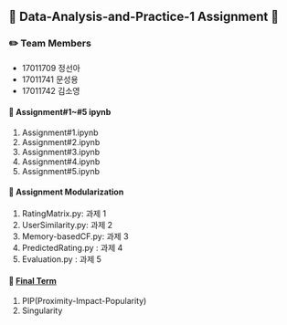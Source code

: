 ## :book: Data-Analysis-and-Practice-1 Assignment :book:
### :pencil2: Team Members
- 17011709 정선아
- 17011741 문성용
- 17011742 김소영

#### :pushpin: Assignment#1~#5 ipynb
1) Assignment#1.ipynb
2) Assignment#2.ipynb
3) Assignment#3.ipynb
4) Assignment#4.ipynb
5) Assignment#5.ipynb

#### :pushpin: Assignment Modularization
1) RatingMatrix.py: 과제 1
2) UserSimilarity.py: 과제 2
3) Memory-basedCF.py: 과제 3
4) PredictedRating.py : 과제 4
5) Evaluation.py : 과제 5

#### :pushpin: [Final Term](https://github.com/isnt1t/Data-Analysis-and-Practice-1/blob/master/Final_Term.ipynb)
1) PIP(Proximity-Impact-Popularity)
2) Singularity
